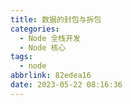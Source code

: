 ```yaml
---
title: 数据的封包与拆包
categories:
  - Node 全栈开发
  - Node 核心
tags:
  - node
abbrlink: 82edea16
date: 2023-05-22 08:16:36
---
```


